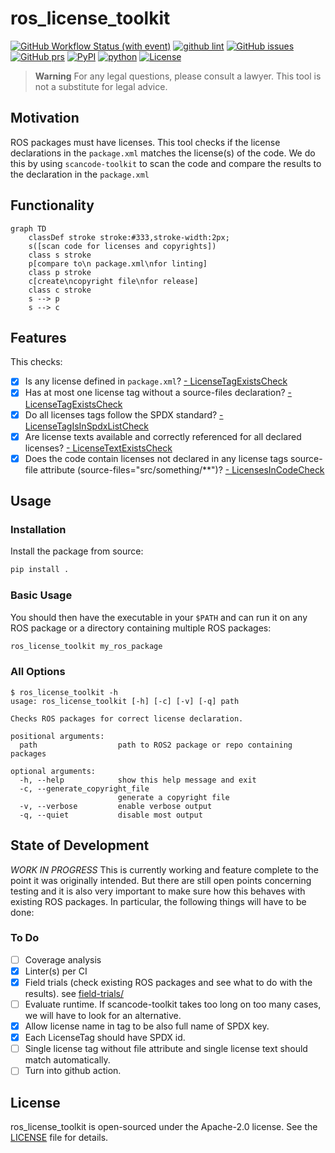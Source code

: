 # ros_license_toolkit

[![GitHub Workflow Status (with event)](https://img.shields.io/github/actions/workflow/status/boschresearch/ros_license_toolkit/pytest.yml?label=pytest&style=flat-square)](https://github.com/boschresearch/ros_license_toolkit/actions/workflows/pytest.yml)
[![github lint](https://img.shields.io/github/actions/workflow/status/boschresearch/ros_license_toolkit/lint.yml?label=lint&style=flat-square)](https://github.com/boschresearch/ros_license_toolkit/actions/workflows/lint.yml)
[![GitHub issues](https://img.shields.io/github/issues/boschresearch/ros_license_toolkit.svg?style=flat-square)](https://github.com/boschresearch/ros_license_toolkit/issues) 
[![GitHub prs](https://img.shields.io/github/issues-pr/boschresearch/ros_license_toolkit.svg?style=flat-square)](https://github.com/boschresearch/ros_license_toolkit/pulls) 
[![PyPI](https://img.shields.io/pypi/v/ros_license_toolkit?style=flat-square)](https://pypi.org/project/ros-license-toolkit/)
[![python](https://img.shields.io/github/languages/top/boschresearch/ros_license_toolkit.svg?style=flat-square)](https://github.com/boschresearch/ros_license_toolkit/search?l=python) 
[![License](https://img.shields.io/badge/license-Apache%202-blue.svg?style=flat-square)](https://github.com/boschresearch/ros_license_toolkit/blob/main/LICENSE)

> **Warning**
> For any legal questions, please consult a lawyer. This tool is not a substitute for legal advice. 

## Motivation
ROS packages must have licenses. This tool checks if the license declarations in the `package.xml` matches the license(s) of the code. We do this by using `scancode-toolkit` to scan the code and compare the results to the declaration in the `package.xml`

## Functionality
```mermaid
graph TD
    classDef stroke stroke:#333,stroke-width:2px;
    s([scan code for licenses and copyrights]) 
    class s stroke
    p[compare to\n package.xml\nfor linting]
    class p stroke
    c[create\ncopyright file\nfor release]
    class c stroke
    s --> p
    s --> c
```

## Features
This checks:
- [x] Is any license defined in `package.xml`?
    [- LicenseTagExistsCheck](src/ros_license_toolkit/checks.py#L90)
- [x] Has at most one license tag without a source-files declaration?
    [- LicenseTagExistsCheck](src/ros_license_toolkit/checks.py#L90)
- [x] Do all licenses tags follow the SPDX standard?
    [- LicenseTagIsInSpdxListCheck](src/ros_license_toolkit/checks.py#L104)
- [x] Are license texts available and correctly referenced for all declared licenses?
    [- LicenseTextExistsCheck](src/ros_license_toolkit/checks.py#L123)
- [x] Does the code contain licenses not declared in any license tags source-file attribute (source-files="src/something/**")?
    [- LicensesInCodeCheck](src/ros_license_toolkit/checks.py#L182)

## Usage
### Installation
Install the package from source:
```bash
pip install .
```

### Basic Usage
You should then have the executable in your `$PATH` and can run it on any ROS package or a directory containing multiple ROS packages:
```bash
ros_license_toolkit my_ros_package
```

### All Options
```
$ ros_license_toolkit -h
usage: ros_license_toolkit [-h] [-c] [-v] [-q] path

Checks ROS packages for correct license declaration.

positional arguments:
  path                  path to ROS2 package or repo containing packages

optional arguments:
  -h, --help            show this help message and exit
  -c, --generate_copyright_file
                        generate a copyright file
  -v, --verbose         enable verbose output
  -q, --quiet           disable most output
```

## State of Development
*WORK IN PROGRESS*
This is currently working and feature complete to the point it was originally intended.
But there are still open points concerning testing and it is also very important to make sure how this behaves with existing ROS packages.
In particular, the following things will have to be done:

### To Do
- [ ] Coverage analysis
- [x] Linter(s) per CI
- [x] Field trials (check existing ROS packages and see what to do with the results). see [field-trials/](field-trials/)
- [ ] Evaluate runtime. If scancode-toolkit takes too long on too many cases, we will have to look for an alternative.
- [x] Allow license name in tag to be also full name of SPDX key.
- [x] Each LicenseTag should have SPDX id.
- [ ] Single license tag without file attribute and single license text should match automatically.
- [ ] Turn into github action.

## License
ros_license_toolkit is open-sourced under the Apache-2.0 license. See the
[LICENSE](LICENSE) file for details.
